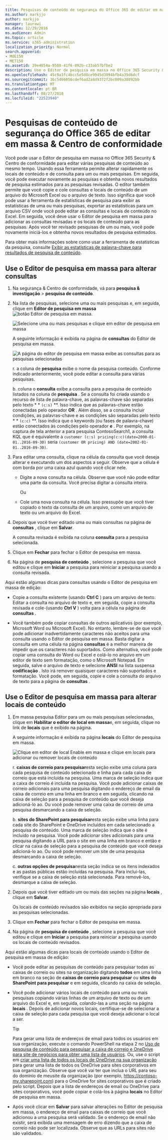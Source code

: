 ```yaml
---
title: Pesquisas de conteúdo de segurança do Office 365 de editar em massa &amp; Centro de conformidade
ms.author: markjjo
author: markjjo
manager: laurawi
ms.date: 12/29/2016
ms.audience: Admin
ms.topic: article
ms.service: o365-administration
localization_priority: Normal
search.appverid:
- MOE150
- MET150
ms.assetid: 39e4654a-9588-41f6-892b-c33ab57bfbe2
description: Use o Editor de pesquisa em massa no Office 365 Security &amp; Centro de conformidade para rapidamente alterar os locais de conteúdo e consulta de pesquisa de conteúdo de um ou mais.
ms.openlocfilehash: 45c9a3fc4bcc5e5d8ce9945d3094bfb4a39d6dcf
ms.sourcegitcommit: 36c5466056cdef6ad2a8d9372f2bc009a30892bb
ms.translationtype: MT
ms.contentlocale: pt-BR
ms.lasthandoff: 08/27/2018
ms.locfileid: "22523940"
---
```

# <a name="bulk-edit-content-searches-in-the-office-365-security-amp-compliance-center"></a>Pesquisas de conteúdo de segurança do Office 365 de editar em massa &amp; Centro de conformidade

Você pode usar o Editor de pesquisa em massa no Office 365 Security &amp; Centro de conformidade para editar várias pesquisas de conteúdo ao mesmo tempo. Usando essa ferramenta permite alterar rapidamente os locais de conteúdo e de consulta para um ou mais pesquisas. Em seguida, você pode executar novamente as pesquisas e obtenha novos resultados de pesquisa estimados para as pesquisas revisadas. O editor também permite que você copie e cole consultas e locais de conteúdo de um arquivo do Microsoft Excel ou o arquivo de texto. Isso significa que você pode usar a ferramenta de estatísticas de pesquisa para exibir as estatísticas de uma ou mais pesquisas, exportar as estatísticas para um arquivo CSV onde você pode editar as consultas e locais de conteúdo no Excel. Em seguida, você deve usar o Editor de pesquisa em massa para adicionar as consultas revisadas e os locais de conteúdo para as pesquisas. Após você ter revisado pesquisas de um ou mais, você pode novamente iniciá-los e obtenha novos resultados de pesquisa estimados.
  
Para obter mais informações sobre como usar a ferramenta de estatísticas da pesquisa, consulte [Exibir as estatísticas de palavra-chave para resultados de pesquisa de conteúdo](view-keyword-statistics-for-content-search.md).
  
## <a name="use-the-bulk-search-editor-to-change-queries"></a>Use o Editor de pesquisa em massa para alterar consultas

1. Na segurança &amp; Centro de conformidade, vá para **pesquisa &amp; investigação** \> **pesquisa de conteúdo**.
    
2. Na lista de pesquisas, selecione uma ou mais pesquisas e, em seguida, clique em **Editor de pesquisa em massa** ![botão Editor de pesquisa em massa](media/1ddb3d18-2f00-4a7b-98a6-817ca5ec7014.png).
    
    ![Selecione uma ou mais pesquisas e clique em editor de pesquisa em massa](media/600c9716-89a2-4451-b111-fa7cfaad2006.png)
  
    A seguinte informação é exibida na página de **consultas** do Editor de pesquisa em massa. 
    
    ![A página do editor de pesquisa em massa exibe as consultas para as pesquisas selecionadas](media/189659af-cc78-4479-b0bc-a93decad2f6c.png)
  
    r. a coluna de **pesquisa** exibe o nome da pesquisa conteúdo. Conforme indicado anteriormente, você pode editar a consulta para várias pesquisas. 
    
    b. coluna o **consulta** exibe a consulta para a pesquisa de conteúdo listados na coluna de **pesquisa** . Se a consulta foi criada usando o recurso de lista de palavra-chave, as palavras-chave são separadas pelo texto * * `(c:s)` **. Isso indica que as palavras-chave estão conectadas pelo operador **OR** . Além disso, se a consulta incluir condições, as palavras-chave e as condições são separadas pelo texto * * `(c:c)` **. Isso indica que o keywords (ou fases de palavra-chave) estão conectados às condições pelo operador **e** . Por exemplo, na captura de tela anterior a para pesquisa ContosoSearch1, a consulta KQL que é equivalente a `customer (c:s) pricing(c:c)(date=2000-01-01..2016-09-30)` seria `(customer OR pricing) AND (date=2002-01-01..2016-09-30)`.
    
3. Para editar uma consulta, clique na célula da consulta que você deseja alterar e executando um dos aspectos a seguir. Observe que a célula é com borda por uma caixa azul quando você clicar nele.
    
   - Digite a nova consulta na célula. Observe que você não pode editar uma parte da consulta. Você precisa digitar a consulta inteira.
    
      Ou
    
    - Cole uma nova consulta na célula. Isso pressupõe que você tiver copiado o texto da consulta de um arquivo, como um arquivo de texto ou um arquivo do Excel.
    
4. Depois que você tiver editado uma ou mais consultas na página de **consultas** , clique em **Salvar**.
    
    A consulta revisada é exibida na coluna **consulta** para a pesquisa selecionada. 
    
5. Clique em **Fechar** para fechar o Editor de pesquisa em massa. 
    
6. Na página de **pesquisa de conteúdo** , selecione a pesquisa que você editou e clique em **Iniciar** a pesquisa para reiniciar a pesquisa usando a consulta revisada. 
    
Aqui estão algumas dicas para consultas usando o Editor de pesquisa em massa de edição:
  
- Copie a consulta existente (usando **Ctrl C** ) para um arquivo de texto. Editar a consulta no arquivo de texto e, em seguida, copie a consulta revisada e cole-(usando **Ctrl V** ) volta para a célula na página de **consultas** . 
    
- Você também pode copiar consultas de outros aplicativos (por exemplo, Microsoft Word ou Microsoft Excel). No entanto, lembre-se de que você pode adicionar inadvertidamente caracteres não aceitos para uma consulta usando o Editor de pesquisa em massa. Basta digitar a consulta em uma célula na página **consultas** é a melhor maneira de impedir que os caracteres não suportados. Como alternativa, você pode copiar uma consulta do Word ou Excel e colá-lo no arquivo em um editor de texto sem formatação, como o Microsoft Notepad. Em seguida, salve o arquivo de texto e selecione **ANSI** na lista suspensa **codificação** . Isto irá remover quaisquer caracteres não suportados e formatação. Você pode, em seguida, copie e cole a consulta do arquivo de texto para a página de **consultas** . 
    
  
## <a name="use-the-bulk-search-editor-to-change-content-locations"></a>Use o Editor de pesquisa em massa para alterar locais de conteúdo

1. Em massa pesquisa Editor para um ou mais pesquisas selecionadas, clique em **Habilitar o editor de local em massa**e, em seguida, clique no link de **locais** que é exibido na página. 
    
    A seguinte informação é exibida na página **locais** do Editor de pesquisa em massa. 
    
    ![Clique em editor de local Enable em massa e clique em locais para adicionar ou remover locais de conteúdo](media/a5a468ce-bd63-4c53-bc37-ff64cf769e59.png)
  
    r. **caixas de correio para pesquisar**esta seção exibe uma coluna para cada pesquisa de conteúdo selecionado e linha para cada caixa de correio que está incluída na pesquisa. Uma marca de seleção indica que a caixa de correio é incluída na pesquisa. Você pode adicionar caixas de correio adicionais para uma pesquisa digitando o endereço de email da caixa de correio em uma linha em branco e em seguida, clicando na caixa de seleção para a pesquisa de conteúdo que você deseja adicioná-lo ao. Ou você pode remover uma caixa de correio de uma pesquisa desmarcando a caixa de seleção.
    
    b. **sites do SharePoint para pesquisar**esta seção exibe uma linha para cada site do SharePoint e OneDrive incluídos em cada selecionado a pesquisa de conteúdo. Uma marca de seleção indica que o site é incluído na pesquisa. Você pode adicionar sites adicionais para uma pesquisa digitando a URL para o site em uma linha em branco e então e clicar na caixa de seleção para a pesquisa de conteúdo que você deseja adicioná-lo ao. Ou você pode remover um site de uma pesquisa desmarcando a caixa de seleção.
    
    c. **outras opções de pesquisa**nesta seção indica se os itens indexados e as pastas públicas estão incluídas na pesquisa. Para incluí-las, verifique se a caixa de seleção está selecionada. Para removê-los, desmarque a caixa de seleção.
    
2. Depois que você tiver editado um ou mais das seções na página **locais** , clique em **Salvar**.
    
    Os locais de conteúdo revisados são exibidos na seção apropriada para as pesquisas selecionadas.
    
3. Clique em **Fechar** para fechar o Editor de pesquisa em massa. 
    
4. Na página de **pesquisa de conteúdo** , selecione a pesquisa que você editou e clique em **Iniciar** a pesquisa para reiniciar a pesquisa usando os locais de conteúdo revisados. 
    
Aqui estão algumas dicas para locais de conteúdo usando o Editor de pesquisa em massa de edição:
  
- Você pode editar as pesquisas de conteúdo para pesquisar todas as caixas de correio ou sites na organização digitando **todos** em uma linha em branco na seção de **caixas de correio para pesquisar** ou **sites do SharePoint para pesquisar** e em seguida, clicando na caixa de seleção. 
    
- Você pode adicionar vários locais de conteúdo para uma ou mais pesquisas copiando várias linhas de um arquivo de texto ou de um arquivo do Excel e, em seguida, colando-las a uma seção na página **locais** . Depois de adicionar novos locais, certifique-se de selecionar a caixa de seleção para cada pesquisa que você deseja adicionar o local a ser. 
    
    > [!TIP]
    > Para gerar uma lista de endereços de email para todos os usuários em sua organização, execute o comando PowerShell na etapa 2 no [Uso de pesquisa de conteúdo para pesquisar a caixa de correio e OneDrive para site de negócios para obter uma lista de usuários](search-the-mailbox-and-onedrive-for-business-for-a-list-of-users.md#step2). Ou, use o script em [criar uma lista de todos os locais de OneDrive na sua organização](https://support.office.com/article/8e200cb2-c768-49cb-88ec-53493e8ad80a) para gerar uma lista de todos os OneDrive para sites corporativos em sua organização. Observe que você vai ter que inclua o URL para seu do domínio de meusite da organização (por exemplo, https://contoso-my.sharepoint.com) para o OneDrive for sites corporativos que é criado pelo script. Depois que a lista de endereços de email ou OneDrive para sites corporativos, você pode copiar e colá-los à página **locais** no Editor de pesquisa em massa. 
  
- Após você clicar em **Salvar** para salvar alterações no Editor de pesquisa em massa, o endereço de email para caixas de correio que você adicionou a uma pesquisa será validado. Se o endereço de email não existir, será exibida uma mensagem de erro dizendo que a caixa de correio não pode ser localizada. Observe que as URLs para sites não são validados. 
  


